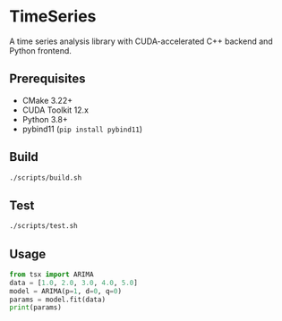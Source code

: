 # TimeSeries

A time series analysis library with CUDA-accelerated C++ backend and Python frontend.

## Prerequisites
- CMake 3.22+
- CUDA Toolkit 12.x
- Python 3.8+
- pybind11 (`pip install pybind11`)

## Build
```bash
./scripts/build.sh
```

## Test
```bash
./scripts/test.sh
```

## Usage
```python
from tsx import ARIMA
data = [1.0, 2.0, 3.0, 4.0, 5.0]
model = ARIMA(p=1, d=0, q=0)
params = model.fit(data)
print(params)
```
